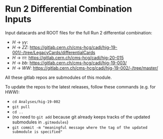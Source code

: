 # Run 2 Differential Combination Inputs

Input datacards and ROOT files for the full Run 2 differential combination:

- $H$ -> $\gamma \gamma$: 
- $H$ -> $ZZ$: https://gitlab.cern.ch/cms-hcg/cadi/hig-19-001/-/tree/LegacyCards/differentialCards
- $H$ -> $\tau\tau$: https://gitlab.cern.ch/cms-hcg/cadi/hig-20-015
- $H$ -> $bb$: https://gitlab.cern.ch/cms-hcg/cadi/hig-19-003/
- $H$ -> $WW$: https://gitlab.cern.ch/cms-hcg/cadi/hig-19-002/-/tree/master/

All these gitlab repos are submodules of this module. 

To update the repos to the latest releases, follow these commands (e.g. for HWW):
- ```cd Analyses/hig-19-002```
- ```git pull```
- ```cd ..```
- (no need to ```git add``` because git already keeps tracks of the updated submodules in ```.gitmodules```)
- ```git commit -m "meaningful message where the tag of the updated submodule is specified"```